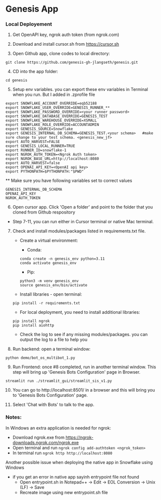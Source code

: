 # Genesis App

### Local Deployement
1. Get OpenAPI key, ngrok auth token (from ngrok.com)

2. Download and install cursor.sh from https://cursor.sh

3. Open Github app, clone codes to local directory: 
```
git clone https://github.com/genesis-gh-jlangseth/genesis.git
```
4. CD into the app folder:
```
cd genesis
```
5. Setup env variables. you can export these env variables in Terminal when you run. But I added in .zprofile file
```
export SNOWFLAKE_ACCOUNT_OVERRIDE=eqb52188
export SNOWFLAKE_USER_OVERRIDE=GENESIS_RUNNER_**
export SNOWFLAKE_PASSWORD_OVERRIDE=<your runner password>
export SNOWFLAKE_DATABASE_OVERRIDE=GENESIS_TEST
export SNOWFLAKE_WAREHOUSE_OVERRIDE=XSMALL
export SNOWFLAKE_ROLE_OVERRIDE=ACCOUNTADMIN
export GENESIS_SOURCE=Snowflake
export GENESIS_INTERNAL_DB_SCHEMA=GENESIS_TEST.<your schema>   #make sure change to your test schema. <genesis_new_jf>
export AUTO_HARVEST=FALSE
export GENESIS_LOCAL_RUNNER=TRUE
export RUNNER_ID=snowflake-1
export NGROK_AUTH_TOKEN=<Ngrok Auth token> 
export NGROK_BASE_URL=http://localhost:8080
export AUTO_HARVEST=false
export OPENAI_API_KEY=<OpenAI api key>
export PYTHONPATH=$PYTHONPATH:"$PWD"
```
** Make sure you have following variables set to correct values
```
GENESIS_INTERNAL_DB_SCHEMA 
OPENAI_API_KEY
NGROK_AUTH_TOKEN
```

6. Open cursor app. Click 'Open a folder' and point to the folder that you cloned from Github respository

- Step 7-11, you can run either in Cursor terminal or native Mac terminal.

7. Check and install modules/packages listed in requirements.txt file. 
   - Create a virtual environment:
      - Conda:
      ```
      conda create -n genesis_env python=3.11
      conda activate genesis_env
      ```
      - Pip:
      ```
      python3 -m venv genesis_env
      source genesis_env/bin/activate
      ```

   - Install libraries - open terminal:
   ``` 
   pip install -r requirements.txt
   ```
   - For local deployment, you need to install additional libraries:
   ```
   pip install ngrok
   pip install aiohttp 
   ```
   - Check the log to see if any missing modules/packages. you can output the log to a file to help you 

8. Run backend: open a terminal window:
```
python demo/bot_os_multibot_1.py
```
9. Run Frontend: once #8 completed, run in another terminal window. This step will bring up 'Genesis Bots Configuration' page in Browser.
```
streamlit run ./streamlit_gui/streamlit_sis_v1.py
```
10. You can go to http://localhost:8501/ in a browser and this will bring you to 'Genesis Bots Configuration' page.

11. Select 'Chat with Bots' to talk to the app.


### Notes:
In Windows an extra application is needed for ngrok:
- Download ngrok.exe from https://ngrok-downloads.ngrok.com/ngrok.exe
- Open terminal and run `ngrok config add-authtoken <ngrok_token>`
- In terminal run `ngrok http http://localhost:8080`

Another possible issue when deploying the native app in Snowflake using Windows
- if you get an error in native app sayinh entrypoint file not found
   - Open entrypoint.sh in Notepad++ -> Edit -> EOL Conversion -> Unix (LF) -> Save
   - Recreate image using new entrypoint.sh file
